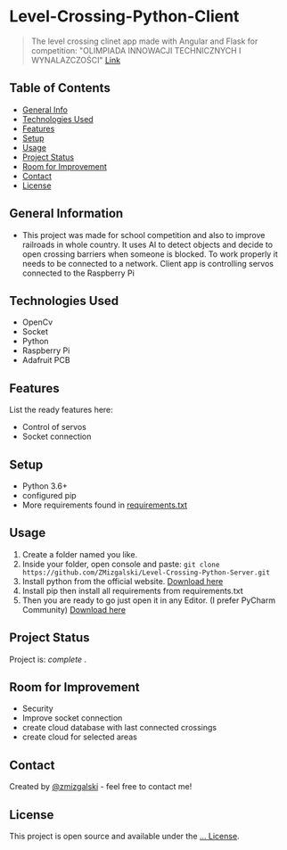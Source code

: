 # Level-Crossing-Python-Client
> The level crossing clinet app made with Angular and Flask for competition: "OLIMPIADA INNOWACJI TECHNICZNYCH I WYNALAZCZOŚCI" [Link](https://www.pzswir.pl/olimpiada)

## Table of Contents
* [General Info](#general-information)
* [Technologies Used](#technologies-used)
* [Features](#features)
* [Setup](#setup)
* [Usage](#usage)
* [Project Status](#project-status)
* [Room for Improvement](#room-for-improvement)
* [Contact](#contact)
* [License](#license)

## General Information
- This project was made for school competition and also to improve railroads in whole country. It uses AI to detect objects and decide to open crossing barriers when someone is blocked. To work properly it needs to be connected to a network. Client app is controlling servos connected to the Raspberry Pi

## Technologies Used
- OpenCv
- Socket
- Python
- Raspberry Pi
- Adafruit PCB

## Features
List the ready features here:
- Control of servos
- Socket connection

## Setup
- Python 3.6+
- configured pip
- More requirements found in [requirements.txt](https://github.com/ZMizgalski/Level-Crossing-Python-Client/blob/master/requirements.txt)

## Usage
1. Create a folder named you like.
2. Inside your folder, open console and paste: `git clone https://github.com/ZMizgalski/Level-Crossing-Python-Server.git`
3. Install python from the official website. [Download here](https://www.python.org/downloads/)
4. Install pip then install all requirements from requirements.txt
5. Then you are ready to go just open it in any Editor. (I prefer PyCharm Community) [Download here](https://www.jetbrains.com/pycharm/)

## Project Status
Project is:  _complete_ .

## Room for Improvement
- Security
- Improve socket connection
- create cloud database with last connected crossings
- create cloud for selected areas

## Contact
Created by [@zmizgalski](https://zmizgalski.github.io/) - feel free to contact me!

## License
This project is open source and available under the [... License](https://github.com/ZMizgalski/Level-Crossing-Python-Server/blob/master/LICENSE).
